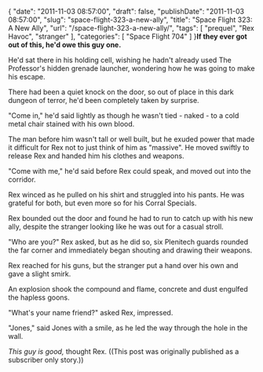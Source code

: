 {
    "date": "2011-11-03 08:57:00",
    "draft": false,
    "publishDate": "2011-11-03 08:57:00",
    "slug": "space-flight-323-a-new-ally",
    "title": "Space Flight 323: A New Ally",
    "url": "\/space-flight-323-a-new-ally\/",
    "tags": [
        "prequel",
        "Rex Havoc",
        "stranger"
    ],
    "categories": [
        "Space Flight 704"
    ]
}**If they ever got out of this, he'd owe this guy one.**

He'd sat there in his holding cell, wishing he hadn't already used The
Professor's hidden grenade launcher, wondering how he was going to make
his escape.

There had been a quiet knock on the door, so out of place in this dark
dungeon of terror, he'd been completely taken by surprise.

"Come in," he'd said lightly as though he wasn't tied - naked - to a
cold metal chair stained with his own blood.

The man before him wasn't tall or well built, but he exuded power that
made it difficult for Rex not to just think of him as "massive". He
moved swiftly to release Rex and handed him his clothes and weapons.

"Come with me," he'd said before Rex could speak, and moved out into the
corridor.

Rex winced as he pulled on his shirt and struggled into his pants. He
was grateful for both, but even more so for his Corral Specials.

Rex bounded out the door and found he had to run to catch up with his
new ally, despite the stranger looking like he was out for a casual
stroll.

"Who are you?" Rex asked, but as he did so, six Plenitech guards rounded
the far corner and immediately began shouting and drawing their weapons.

Rex reached for his guns, but the stranger put a hand over his own and
gave a slight smirk.

An explosion shook the compound and flame, concrete and dust engulfed
the hapless goons.

"What's your name friend?" asked Rex, impressed.

"Jones," said Jones with a smile, as he led the way through the hole in
the wall.

*This guy is good,* thought Rex. ((This post was originally published as
a subscriber only story.))